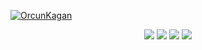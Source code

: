 [![OrcunKagan](https://github-readme-stats.vercel.app/api/pin/?username=OrcunKagan&repo=Ropex-Bot&theme=dark)](https://github.com/OrcunKagan/RopexBOT)

<p align="center">
  <a href="https://discord.com/users/761316421963350057"><img src="https://img.shields.io/badge/OrcunKagan%20-7289DA.svg?&style=for-the-badge&logo=discord&logoColor=white"></a>
  <a href="https://github.com/OrcunKagan"><img src="https://img.shields.io/badge/OrcunKagan%20-1d202b.svg?&style=for-the-badge&logo=github&logoColor=white"></a>
  <a href="https://discord.gg/ymzP9BXmms"><img src="https://img.shields.io/badge/Ropex%20Bot%20-1d202b.svg?&style=for-the-badge&logo=discord&logoColor=white"></a>
<a href="https://discord.com/oauth2/authorize?client_id=793916289898512394&scope=bot&permissions=805314622"><img src="https://img.shields.io/badge/Ropex'i Ekle%20-7289DA.svg?&style=for-the-badge&logo=discord&logoColor=white"></a>
</p>
